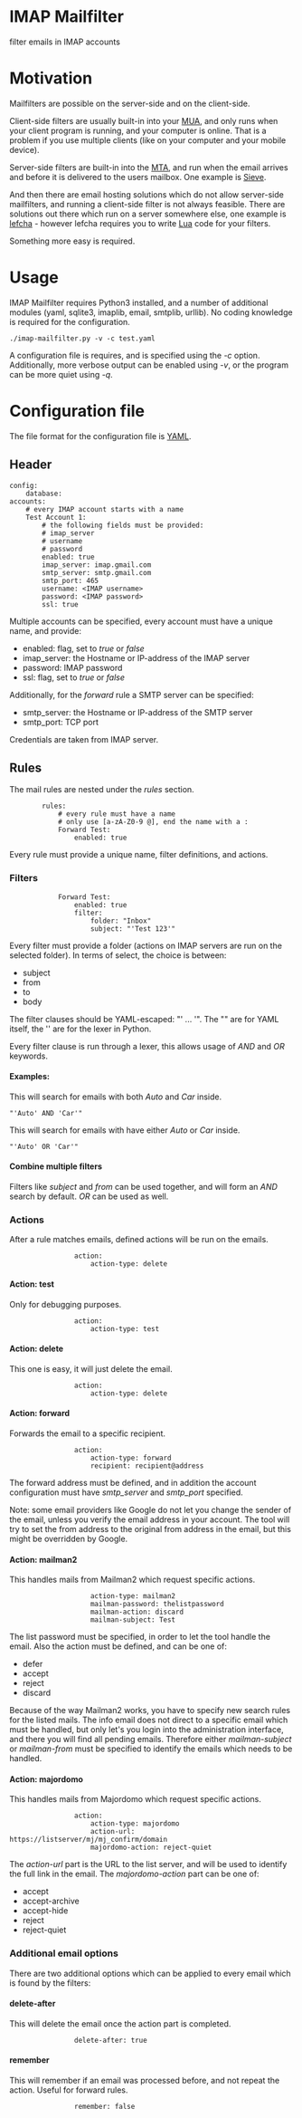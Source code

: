 # IMAP Mailfilter

filter emails in IMAP accounts

# Motivation

Mailfilters are possible on the server-side and on the client-side.

Client-side filters are usually built-in into your [MUA](https://en.wikipedia.org/wiki/Email_client), and only runs when your client program is running, and your computer is online. That is a problem if you use multiple clients (like on your computer and your mobile device).

Server-side filters are built-in into the [MTA](https://en.wikipedia.org/wiki/Message_transfer_agent), and run when the email arrives and before it is delivered to the users mailbox. One example is [Sieve](https://en.wikipedia.org/wiki/Sieve_(mail_filtering_language)).

And then there are email hosting solutions which do not allow server-side mailfilters, and running a client-side filter is not always feasible. There are solutions out there which run on a server somewhere else, one example is [lefcha](https://github.com/lefcha/imapfilter) - however lefcha requires you to write [Lua](https://en.wikipedia.org/wiki/Lua_(programming_language)) code for your filters.

Something more easy is required.

# Usage

IMAP Mailfilter requires Python3 installed, and a number of additional modules (yaml, sqlite3, imaplib, email, smtplib, urllib). No coding knowledge is required for the configuration.

```
./imap-mailfilter.py -v -c test.yaml
```

A configuration file is requires, and is specified using the _-c_ option. Additionally, more verbose output can be enabled using _-v_, or the program can be more quiet using _-q_.


# Configuration file

The file format for the configuration file is [YAML](https://en.wikipedia.org/wiki/YAML).

## Header

```
config:
    database: 
accounts:
    # every IMAP account starts with a name
    Test Account 1:
        # the following fields must be provided:
        # imap_server
        # username
        # password
        enabled: true
        imap_server: imap.gmail.com
        smtp_server: smtp.gmail.com
        smtp_port: 465
        username: <IMAP username>
        password: <IMAP password>
        ssl: true

```

Multiple accounts can be specified, every account must have a unique name, and provide:

* enabled: flag, set to _true_ or _false_
* imap_server: the Hostname or IP-address of the IMAP server
* password: IMAP password
* ssl: flag, set to _true_ or _false_

Additionally, for the _forward_ rule a SMTP server can be specified:

* smtp_server: the Hostname or IP-address of the SMTP server
* smtp_port: TCP port

Credentials are taken from IMAP server.


## Rules

The mail rules are nested under the _rules_ section.


```
        rules:
            # every rule must have a name
            # only use [a-zA-Z0-9 @], end the name with a :
            Forward Test:
                enabled: true
```

Every rule must provide a unique name, filter definitions, and actions.

### Filters

```
            Forward Test:
                enabled: true
                filter:
                    folder: "Inbox"
                    subject: "'Test 123'"
```

Every filter must provide a folder (actions on IMAP servers are run on the selected folder). In terms of select, the choice is between:

* subject
* from
* to
* body

The filter clauses should be YAML-escaped: "' ... '". The "" are for YAML itself, the '' are for the lexer in Python.

Every filter clause is run through a lexer, this allows usage of _AND_ and _OR_ keywords.

#### Examples:

This will search for emails with both _Auto_ and _Car_ inside.

```
"'Auto' AND 'Car'"
```

This will search for emails with have either _Auto_ or _Car_ inside.

```
"'Auto' OR 'Car'"
```

#### Combine multiple filters

Filters like _subject_ and _from_ can be used together, and will form an _AND_ search by default. _OR_ can be used as well.



### Actions

After a rule matches emails, defined actions will be run on the emails.


```
                action:
                    action-type: delete
```

#### Action: test

Only for debugging purposes.

```
                action:
                    action-type: test
```


#### Action: delete

This one is easy, it will just delete the email.


```
                action:
                    action-type: delete
```


#### Action: forward

Forwards the email to a specific recipient.


```
                action:
                    action-type: forward
                    recipient: recipient@address
```

The forward address must be defined, and in addition the account configuration must have _smtp_server_ and _smtp_port_ specified.

Note: some email providers like Google do not let you change the sender of the email, unless you verify the email address in your account. The tool will try to set the from address to the original from address in the email, but this might be overridden by Google.


#### Action: mailman2

This handles mails from Mailman2 which request specific actions.


```
                    action-type: mailman2
                    mailman-password: thelistpassword
                    mailman-action: discard
                    mailman-subject: Test
```

The list password must be specified, in order to let the tool handle the email. Also the action must be defined, and can be one of:

* defer
* accept
* reject
* discard

Because of the way Mailman2 works, you have to specify new search rules for the listed mails. The info email does not direct to a specific email which must be handled, but only let's you login into the administration interface, and there you will find all pending emails. Therefore either _mailman-subject_ or _mailman-from_ must be specified to identify the emails which needs to be handled.


#### Action: majordomo

This handles mails from Majordomo which request specific actions.

```
                action:
                    action-type: majordomo
                    action-url: https://listserver/mj/mj_confirm/domain
                    majordomo-action: reject-quiet
```

The _action-url_ part is the URL to the list server, and will be used to identify the full link in the email. The _majordomo-action_ part can be one of:

* accept
* accept-archive
* accept-hide
* reject
* reject-quiet



### Additional email options

There are two additional options which can be applied to every email which is found by the filters:


#### delete-after

This will delete the email once the action part is completed.

```
                delete-after: true
```


#### remember

This will remember if an email was processed before, and not repeat the action. Useful for forward rules.


```
                remember: false
```


